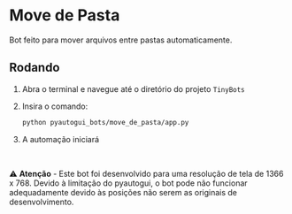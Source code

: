 # Move de Pasta

Bot feito para mover arquivos entre pastas automaticamente.

## Rodando

1. Abra o terminal e navegue até o diretório do projeto `TinyBots`

2. Insira o comando:

    ```bash
    python pyautogui_bots/move_de_pasta/app.py
    ```

3. A automação iniciará

$~$

⚠️ **Atenção** - Este bot foi desenvolvido para uma resolução de tela de 1366 x 768. Devido à limitação do pyautogui, o bot pode não funcionar adequadamente devido às posições não serem as originais de desenvolvimento.
